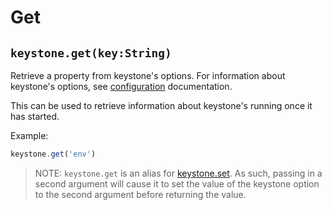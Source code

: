 # Get

## `keystone.get(key:String)`

Retrieve a property from keystone's options. For information about keystone's options, see [configuration](/documentation/configuration) documentation.

This can be used to retrieve information about keystone's running once it has started.

Example:

```javascript
keystone.get('env')
```

> NOTE: `keystone.get` is an alias for [keystone.set](/api/methods/set). As such, passing in a second argument will cause it to set the value of the keystone option to the second argument before returning the value.
